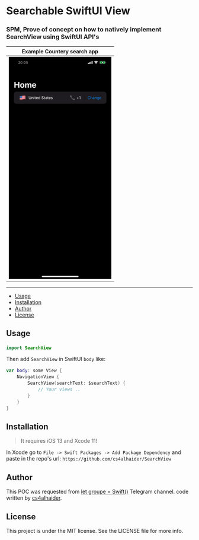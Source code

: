 # Searchable SwiftUI View

### SPM, Prove of concept on how to natively implement SearchView using SwiftUI API's


| Example Countery search app |
| --- |
| ![](Assets/gif_image.gif) |

---

- [Usage](#usage)
- [Installation](#installation)
- [Author](#author)
- [License](#license)


## Usage

```swift
import SearchView
```

Then add `SearchView` in SwiftUI `body` like:
```swift
var body: some View {
    NavigationView {
        SearchView(searchText: $searchText) {
            // Your views ..
        }
    }
}

```

## Installation

> It requires iOS 13 and Xcode 11!

In Xcode go to `File -> Swift Packages -> Add Package Dependency` and paste in the repo's url: `https://github.com/cs4alhaider/SearchView`


## Author
This POC was requested from [let groupe = Swift()](https://t.me/SwiftGroup) Telegram channel. code written by [cs4alhaider](https://twitter.com/cs4alhaider). 

## License

This project is under the MIT license. See the LICENSE file for more info.
